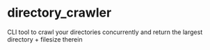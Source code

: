 # directory_crawler
CLI tool to crawl your directories concurrently and return the largest directory + filesize therein 
